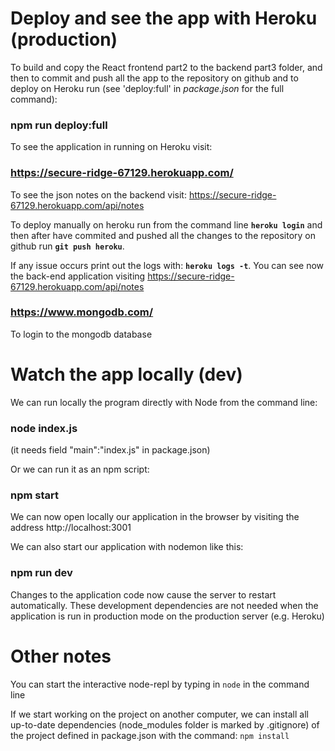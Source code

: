 # Deploy and see the app with Heroku (production)

To build and copy the React frontend part2 to the backend part3 folder, and then to commit and push all the app to the repository on github and to deploy on Heroku run (see 'deploy:full' in *package.json* for the full command):

### npm run deploy:full 

To see the application in running on Heroku visit:

### https://secure-ridge-67129.herokuapp.com/ 

To see the json notes on the backend visit: https://secure-ridge-67129.herokuapp.com/api/notes <br>

To deploy manually on heroku run from the command line **`heroku login`** and then after have commited and pushed all the changes to the repository on github run **`git push heroku`**.

If any issue occurs print out the logs with:
**`heroku logs -t`**. You can see now the back-end application visiting https://secure-ridge-67129.herokuapp.com/api/notes 

### https://www.mongodb.com/

To login to the mongodb database


# Watch the app locally (dev)

We can run locally the program directly with Node from the command line:

### node index.js

(it needs field "main":"index.js" in package.json)

Or we can run it as an npm script:

### npm start

We can now open locally our application in the browser by visiting the address 
http://localhost:3001

We can also start our application with nodemon like this:

### npm run dev

Changes to the application code now cause the server to restart automatically. 
These development dependencies are not needed when the application is run in production mode on the production server (e.g. Heroku)


# Other notes

You can start the interactive node-repl by typing in 
`node` 
in the command line

If we start working on the project on another computer, we can install all up-to-date dependencies (node_modules folder is marked by .gitignore) of the project defined in package.json with the command:
`npm install`

